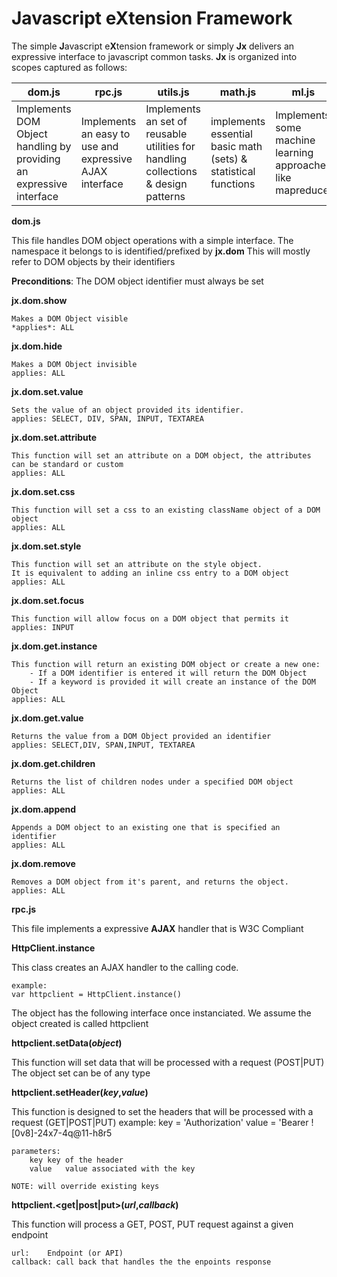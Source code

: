 Javascript eXtension Framework
==
The simple **J**avascript e**X**tension framework or simply **Jx** delivers an expressive interface to javascript common tasks. 
**Jx** is organized into scopes captured as follows:

| dom.js|rpc.js|utils.js|math.js|ml.js|charts.js|
|-------|-------|-------|-------|-------|-------|
|Implements DOM Object handling by providing an expressive interface| Implements an easy to use and expressive AJAX interface| Implements an set of reusable utilities for handling collections & design patterns| implements essential basic math (sets) & statistical functions| Implements some machine learning approaches like mapreduce| Implements an interface to jqplot|


**dom.js**

This file handles DOM object operations with a simple interface. The namespace it belongs to is identified/prefixed by **jx.dom**
This will mostly refer to DOM objects by their identifiers 

**Preconditions**: The DOM object identifier must always be set 

**jx.dom.show**

	Makes a DOM Object visible
	*applies*: ALL

**jx.dom.hide**

	Makes a DOM Object invisible
	applies: ALL
	
**jx.dom.set.value**

	Sets the value of an object provided its identifier.
	applies: SELECT, DIV, SPAN, INPUT, TEXTAREA

**jx.dom.set.attribute**

	This function will set an attribute on a DOM object, the attributes can be standard or custom
	applies: ALL
	
**jx.dom.set.css**

	This function will set a css to an existing className object of a DOM object
	applies: ALL
**jx.dom.set.style**
	
	This function will set an attribute on the style object. 
	It is equivalent to adding an inline css entry to a DOM object
	applies: ALL
	
**jx.dom.set.focus**
		
	This function will allow focus on a DOM object that permits it
	applies: INPUT
		
**jx.dom.get.instance**
		
	This function will return an existing DOM object or create a new one:
		- If a DOM identifier is entered it will return the DOM Object
		- If a keyword is provided it will create an instance of the DOM Object
	applies: ALL
	
**jx.dom.get.value**

	Returns the value from a DOM Object provided an identifier
	applies: SELECT,DIV, SPAN,INPUT, TEXTAREA
	
**jx.dom.get.children**
	
	Returns the list of children nodes under a specified DOM object
	applies: ALL
	
**jx.dom.append**
	
	Appends a DOM object to an existing one that is specified an identifier
	applies: ALL
	
**jx.dom.remove**

	Removes a DOM object from it's parent, and returns the object.
	applies: ALL
	
**rpc.js**

This file implements a expressive **AJAX** handler that is W3C Compliant

**HttpClient.instance**

This class creates an AJAX handler to the calling code.
	
	example:
	var httpclient = HttpClient.instance()

The object has the following interface once instanciated. We assume the object created is called httpclient

**httpclient.setData(_object_)**
	
This function will set data that will be processed with a request (POST|PUT)
The object set can be of any type

**httpclient.setHeader(_key_,_value_)**

This function is designed to set the headers that will be processed with a request (GET|POST|PUT)
	example:
		key = 'Authorization'
		value = 'Bearer ![0v8]-24x7-4q@11-h8r5
		
	parameters:
		key	key of the header
		value	value associated with the key
	
	NOTE: will override existing keys
	
**httpclient.<get|post|put>(_url_,_callback_)**

This function will process a GET, POST, PUT request against a given endpoint 

	url:	Endpoint (or API)
	callback: call back that handles the the enpoints response
	
